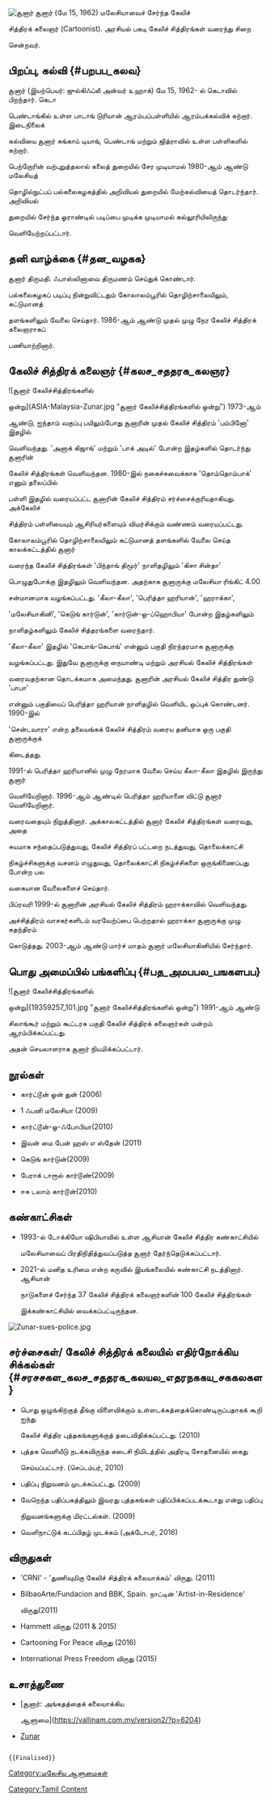 ![சூனார்](Zunar.jpg "சூனார்") சூனார் (மே 15, 1962) மலேசியாவைச் சேர்ந்த கேலிச்
சித்திரக் கலைஞர் (Cartoonist). அரசியல் பகடி கேலிச் சித்திரங்கள் வரைந்து சிறை
சென்றவர்.

## பிறப்பு, கல்வி {#பறபப_கலவ}

சூனார் (இயற்பெயர்: ஜுல்கிஃப்லீ அன்வர் உஹாக்) மே 15, 1962- ல் கெடாவில் பிறந்தார். கெடா
பெண்டாங்கில் உள்ள பாடாங் டுரியான் ஆரம்பப்பள்ளியில் ஆரம்பக்கல்விக் கற்றார். இடைநிலைக்
கல்வியை சூனார் சுங்காய் டியாங், பெண்டாங் மற்றும் ஜித்ராவில் உள்ள பள்ளிகளில் கற்றார்.

பெற்றோரின் வற்புறுத்தலால் கலைத் துறையில் சேர முடியாமல் 1980-ஆம் ஆண்டு மலேசியத்
தொழில்நுட்பப் பல்கலைகழகத்தில் அறிவியல் துறையில் மேற்கல்வியைத் தொடர்ந்தார். அறிவியல்
துறையில் சேர்ந்த ஓராண்டில் படிப்பை முடிக்க முடியாமல் கல்லூரியிலிருந்து
வெளியேற்றப்பட்டார்.

## தனி வாழ்க்கை {#தன_வழகக}

சூனார் திருமதி. ஃபாஸ்லினாவை திருமணம் செய்துக் கொண்டார்.

பல்கலைகழகப் படிப்பு நின்றுவிட்டதும் கோலாலம்பூரில் தொழிற்சாலையிலும், கட்டுமானத்
தளங்களிலும் வேலை செய்தார். 1986-ஆம் ஆண்டு முதல் முழு நேர கேலிச் சித்திரக் கலைஞராகப்
பணியாற்றினார்.

## கேலிச் சித்திரக் கலைஞர் {#கலச_சததரக_கலஞர}

![சூனார் கேலிச்சித்திரங்களில்
ஒன்று](ASIA-Malaysia-Zunar.jpg "சூனார் கேலிச்சித்திரங்களில் ஒன்று") 1973-ஆம்
ஆண்டு, ஐந்தாம் வகுப்பு பயிலும்போது சூனாரின் முதல் கேலிச் சித்திரம் 'பம்பினோ' இதழில்
வெளிவந்தது. 'அனாக் கிஜாங்' மற்றும் 'பாக் அடில்' போன்ற இதழ்களில் தொடர்ந்து சூனாரின்
கேலிச் சித்திரங்கள் வெளிவந்தன. 1980-இல் நகைச்சுவைக்காக 'தொம்தொம்பாக்' எனும் தலைப்பில்
பள்ளி இதழில் வரையப்பட்ட சூனாரின் கேலிச் சித்திரம் சர்ச்சைக்குரியதாகியது. அக்கேலிச்
சித்திரம் பள்ளியையும் ஆசிரியர்களையும் விமர்சிக்கும் வண்ணம் வரையப்பட்டது.

கோலாலம்பூரில் தொழிற்சாலையிலும் கட்டுமானத் தளங்களில் வேலை செய்த காலக்கட்டத்தில் சூனார்
வரைந்த கேலிச் சித்திரங்கள் \'பிந்தாங் திமூர்\' நாளிதழிலும் \'கிசா சின்தா\'
பொழுதுபோக்கு இதழிலும் வெளிவந்தன. அதற்காக சூனாருக்கு மலேசியா ரிங்கிட் 4.00
சன்மானமாக வழங்கப்பட்டது. 'கீலா-கீலா', 'பெரித்தா ஹரியான்', 'ஹராக்கா',
'மலேசியாகினி', 'கெடுங் கார்டுன்', 'கார்டுன்-ஒ-ப்ஹொபியா' போன்ற இதழ்களிலும்
நாளிதழ்களிலும் கேலிச் சித்தரங்களை வரைந்தார்.

'கீலா-கீலா' இதழில் 'கெபாங்-கெபாங்' என்னும் பகுதி நிரந்தரமாக சூனாருக்கு
வழங்கப்பட்டது. இதுவே சூனாருக்கு நையாண்டி மற்றும் அரசியல் கேலிச் சித்திரங்கள்
வரைவதற்கான தொடக்கமாக அமைந்தது. சூனாரின் அரசியல் கேலிச் சித்திர துண்டு 'பாபா'
என்னும் பகுதியைப் பெரித்தா ஹரியான் நாளிதழில் வெளியிட ஒப்புக் கொண்டனர். 1990-இல்
'சென்டவாரா' என்ற தலையங்கக் கேலிச் சித்திரம் வரைய தனியாக ஒரு பகுதி சூனாருக்குக்
கிடைத்தது.

1991-ல் பெரித்தா ஹரியானில் முழு நேரமாக வேலை செய்ய கீலா-கீலா இதழில் இருந்து சூனார்
வெளியேறினார். 1996-ஆம் ஆண்டில் பெரித்தா ஹரியானை விட்டு சூனார் வெளியேறினார்.
வரைவதையும் நிறுத்தினார். அக்காலகட்டத்தில் சூனார் கேலிச் சித்திரங்கள் வரைவது, அதை
சுயமாக சந்தைப்படுத்துவது, கேலிச் சித்திரப் பட்டறை நடத்துவது, தொலைக்காட்சி
நிகழ்ச்சிகளுக்கு வசனம் எழுதுவது, தொலைக்காட்சி நிகழ்ச்சிகளை ஒருங்கிணைப்பது போன்ற பல
வகையான வேலைகளைச் செய்தார்.

பிப்ரவரி 1999-ல் சூனாரின் அரசியல் கேலிச் சித்திரம் ஹராக்காவில் வெளிவந்தது.
அச்சித்திரம் வாசகர்களிடம் வரவேற்ப்பை பெற்றதால் ஹராக்கா சூனாருக்கு முழு சுதந்திரம்
கொடுத்தது. 2003-ஆம் ஆண்டு மார்ச் மாதம் சூனார் மலேசியாகினியில் சேர்ந்தார்.

## பொது அமைப்பில் பங்களிப்பு {#பத_அமபபல_பஙகளபப}

![சூனார் கேலிச்சித்திரங்களில்
ஒன்று](19359257_101.jpg "சூனார் கேலிச்சித்திரங்களில் ஒன்று") 1991-ஆம் ஆண்டு
சிலாங்கூர் மற்றும் கூட்டரசு பகுதி கேலிச் சித்திரக் கலைஞர்கள் மன்றம் ஆரம்பிக்கப்பட்டது.
அதன் செயலாளராக சூனார் நியமிக்கப்பட்டார்.

## நூல்கள்

-   கார்ட்டூன் ஓன் துன் (2006)
-   1 ஃபனி மலேசியா (2009)
-   கார்ட்டூன்-ஓ-ஃபோபியா(2010)
-   இவன் மை பேன் ஹஸ் எ ஸ்தேன் (2011)
-   கெடுங் கார்டுன்(2009)
-   பேராக் டாரூல் கார்டூண்(2009)
-   ஈசு டலாம் கார்டூன்(2010)

## கண்காட்சிகள்

-   1993-ல் டோக்கியோ ஷிபியாவில் உள்ள ஆசியான் கேலிச் சித்திர கண்காட்சியில்
    மலேசியாவைப் பிரதிநிதித்துவப்படுத்த சூனார் தேர்ந்தெடுக்கப்பட்டார்.
-   2021-ல் மனித உரிமை என்ற கருவில் இயங்கலையில் கண்காட்சி நடத்தினார். ஆசியான்
    நாடுகளைச் சேர்ந்த 37 கேலிச் சித்திரக் கலைஞர்களின் 100 கேலிச் சித்திரங்கள்
    இக்கண்காட்சியில் வைக்கப்பட்டிருந்தன.

![](Zunar-sues-police.jpg "Zunar-sues-police.jpg")

## சர்ச்சைகள்/ கேலிச் சித்திரக் கலையில் எதிர்நோக்கிய சிக்கல்கள் {#சரசசகள_கலச_சததரக_கலயல_எதரநககய_சககலகள}

-   பொது ஒழுங்கிற்குத் தீங்கு விளைவிக்கும் உள்ளடக்கத்தைக்கொண்டிருப்பதாகக் கூறி ஐந்து
    கேலிச் சித்திர புத்தகங்களுக்குத் தடைவிதிக்கப்பட்டது. (2010)
-   புத்தக வெளியீடு நடக்கவிருந்த கடைசி நிமிடத்தில் அதிரடி சோதனையில் கைது
    செய்யப்பட்டார். (செப்டம்பர், 2010)
-   பதிப்பு நிறுவனம் முடக்கப்பட்டது. (2009)
-   வேறெந்த பதிப்பகத்திலும் இவரது புத்தகங்கள் பதிப்பிக்கப்படக்கூடாது என்று பதிப்பு
    நிறுவனங்களுக்கு மிரட்டல்கள். (2009)
-   வெளிநாட்டுக் கடப்பிதழ் முடக்கம் (அக்டோபர், 2016)

## விருதுகள்

-   'CRNI' - 'துணிவுமிகு கேலிச் சித்திரக் கலையாக்கம்' விருது. (2011)
-   BilbaoArte/Fundacion and BBK, Spain. நாட்டின் 'Artist-in-Residence'
    விருது(2011)
-   Hammett விருது (2011 & 2015)
-   Cartooning For Peace விருது (2016)
-   International Press Freedom விருது (2015)

## உசாத்துணை

-   [சூனார்: அங்கதத்தைக் கலையாக்கிய
    ஆளுமை](https://vallinam.com.my/version2/?p=6204)
-   [Zunar](https://www.zunar.my/about-me/)

```{=mediawiki}
{{Finalised}}
```
[Category:மலேசிய ஆளுமைகள்](Category:மலேசிய_ஆளுமைகள் "wikilink")
[Category:Tamil Content](Category:Tamil_Content "wikilink")

